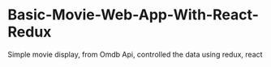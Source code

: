 # Basic-Movie-Web-App-With-React-Redux
Simple movie display, from Omdb Api, controlled the data using redux, react
